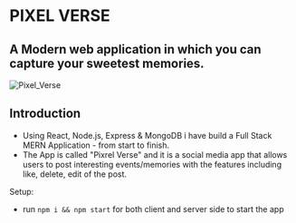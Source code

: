 # PIXEL VERSE

## A Modern web application in which you can capture your sweetest memories.   




![Pixel_Verse](https://user-images.githubusercontent.com/64394213/152992481-f8249918-6e67-4f1d-a96a-97aaaa741a19.png)


## Introduction

- Using React, Node.js, Express & MongoDB i have build a Full Stack MERN Application - from start to finish. 
- The App is called "Pixrel Verse" and it is a social media app that allows users to post interesting events/memories with the features including like, delete, edit of the post.


Setup:


- run ```npm i && npm start``` for both client and server side to start the app

